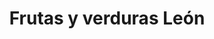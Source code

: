 ---
title: "Frutas y verduras León"
url: /lhospitalet-de-llobregat/frutas-y-verduras-leon-rambla-de-la-marina/
shop: Gemüse & Obst
---